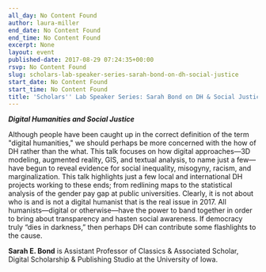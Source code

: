 ```yaml
---
all_day: No Content Found
author: laura-miller
end_date: No Content Found
end_time: No Content Found
excerpt: None
layout: event
published-date: 2017-08-29 07:24:35+00:00
rsvp: No Content Found
slug: scholars-lab-speaker-series-sarah-bond-on-dh-social-justice
start_date: No Content Found
start_time: No Content Found
title: 'Scholars'' Lab Speaker Series: Sarah Bond on DH & Social Justice'
---
```


**_Digital Humanities and Social Justice_**

Although people have been caught up in the correct definition of the term "digital humanities," we should perhaps be more concerned with the how of DH rather than the what. This talk focuses on how digital approaches—3D modeling, augmented reality, GIS, and textual analysis, to name just a few—have begun to reveal evidence for social inequality, misogyny, racism, and marginalization. This talk highlights just a few local and international DH projects working to these ends; from redlining maps to the statistical analysis of the gender pay gap at public universities. Clearly, it is not about who is and is not a digital humanist that is the real issue in 2017. All humanists—digital or otherwise—have the power to band together in order to bring about transparency and hasten social awareness. If democracy truly “dies in darkness,” then perhaps DH can contribute some flashlights to the cause.

**Sarah E. Bond** is Assistant Professor of Classics & Associated Scholar, Digital Scholarship & Publishing Studio at the University of Iowa.
